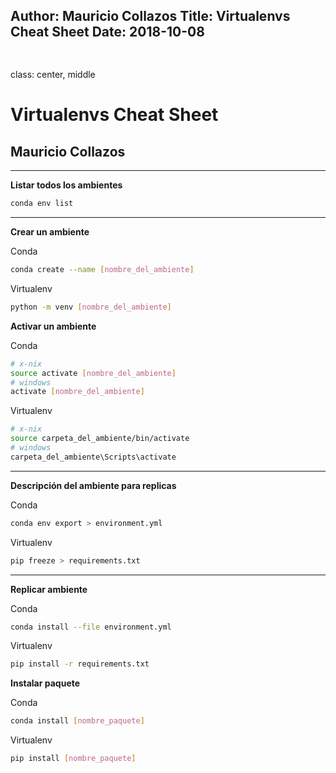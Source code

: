 Author: Mauricio Collazos
Title: Virtualenvs Cheat Sheet
Date: 2018-10-08
---
![]()
---
class: center, middle
# Virtualenvs Cheat Sheet
## Mauricio Collazos
---
**Listar todos los ambientes**

```bash
conda env list
```
---
**Crear un ambiente**

Conda
```bash
conda create --name [nombre_del_ambiente]
```

Virtualenv
```bash
python -m venv [nombre_del_ambiente]
```

**Activar un ambiente**

Conda
```bash
# x-nix
source activate [nombre_del_ambiente]
# windows
activate [nombre_del_ambiente]
```

Virtualenv
```bash
# x-nix
source carpeta_del_ambiente/bin/activate
# windows
carpeta_del_ambiente\Scripts\activate
```
---


**Descripción del ambiente para replicas**

Conda
```bash
conda env export > environment.yml
```

Virtualenv
```bash
pip freeze > requirements.txt
```
---
**Replicar ambiente**

Conda
```bash
conda install --file environment.yml
```

Virtualenv
```bash
pip install -r requirements.txt
```


**Instalar paquete**

Conda
```bash
conda install [nombre_paquete]
```

Virtualenv
```bash
pip install [nombre_paquete]
```
